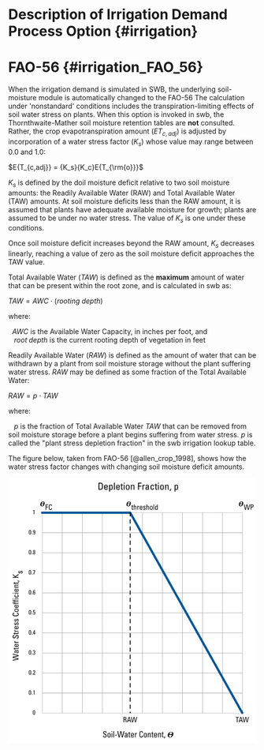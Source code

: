 
# Description of Irrigation Demand Process Option {#irrigation}


# FAO-56 {#irrigation_FAO_56}

When the irrigation demand is simulated in SWB, the underlying soil-moisture module is automatically changed to the FAO-56 
The calculation under 'nonstandard' conditions includes the transpiration-limiting effects of soil water stress on plants. When this option is invoked in swb, the Thornthwaite-Mather soil moisture retention tables are **not** consulted. Rather, the crop evapotranspiration amount $(E{T_{c,adj}})$ is adjusted by incorporation of a water stress factor $({K_s})$ whose value may range between 0.0 and 1.0:

$E{T_{c,adj}} = {K_s}{K_c}E{T_{\rm{o}}}$

${K_s}$ is defined by the doil moisture deficit relative to two soil moisture amounts: the Readily Available Water (RAW) and Total Available Water (TAW) amounts. At soil moisture deficits less than the RAW amount, it is assumed that plants have adequate available moisture for growth; plants are assumed to be under no water stress. The value of ${K_s}$ is one under these conditions.

Once soil moisture deficit increases beyond the RAW amount, ${K_s}$ decreases linearly, reaching a value of zero as the soil moisture deficit approaches the TAW value.

Total Available Water $(TAW)$ is defined as the **maximum** amount of water that can be present within the root zone, and is calculated in swb as:

$TAW = AWC \cdot (rooting\;depth)$

where:

&nbsp;&nbsp;$AWC$ is the Available Water Capacity, in inches per foot, and   
&nbsp;&nbsp; $root\;depth$ is the current rooting depth of vegetation in feet
  
Readily Available Water $(RAW)$ is defined as the amount of water that can be withdrawn by a plant from soil moisture storage without the plant suffering water stress. $RAW$ may be defined as some fraction of the Total Available Water:

$RAW = p \cdot TAW$

where:

&nbsp;&nbsp; $p$ is the fraction of Total Available Water $TAW$ that can be removed from soil moisture storage before a plant begins suffering from water stress. $p$ is called the "plant stress depletion fraction" in the swb irrigation lookup table.
  
The figure below, taken from FAO-56 [@allen_crop_1998], shows how the water stress factor changes with changing soil moisture deficit amounts.

![Figure placeholder: Parameters__Depletion_Fraction.png]( ../images/Parameters__Depletion_Fraction.png ) 


  